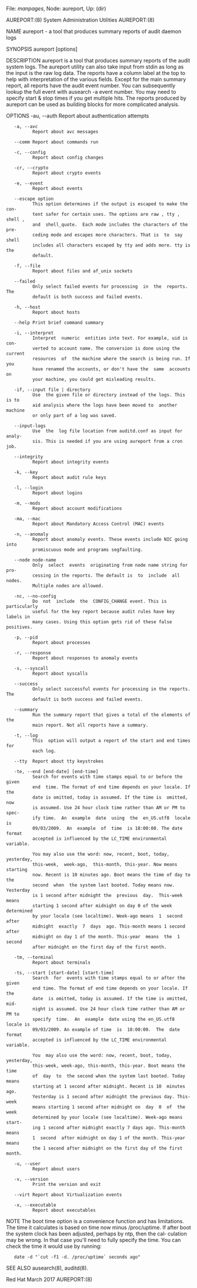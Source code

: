 File: *manpages*,  Node: aureport,  Up: (dir)

AUREPORT:(8)            System Administration Utilities           AUREPORT:(8)



NAME
       aureport - a tool that produces summary reports of audit daemon logs

SYNOPSIS
       aureport [options]

DESCRIPTION
       aureport  is  a  tool that produces summary reports of the audit system
       logs. The aureport utility can also take input from stdin  as  long  as
       the  input  is the raw log data. The reports have a column label at the
       top to help with interpretation of the various fields. Except  for  the
       main  summary  report, all reports have the audit event number. You can
       subsequently lookup the full event with ausearch -a event  number.  You
       may  need  to  specify start & stop times if you get multiple hits. The
       reports produced by aureport can be used as building  blocks  for  more
       complicated analysis.


OPTIONS
       -au, --auth
              Report about authentication attempts

       -a, --avc
              Report about avc messages

       --comm Report about commands run

       -c, --config
              Report about config changes

       -cr, --crypto
              Report about crypto events

       -e, --event
              Report about events

       --escape option
              This option determines if the output is escaped to make the con‐
              tent safer for certain uses. The options are raw , tty , shell ,
              and  shell_quote.  Each mode includes the characters of the pre‐
              ceding mode and escapes more characters. That is  to  say  shell
              includes all characters escaped by tty and adds more. tty is the
              default.

       -f, --file
              Report about files and af_unix sockets

       --failed
              Only select failed events for processing  in  the  reports.  The
              default is both success and failed events.

       -h, --host
              Report about hosts

       --help Print brief command summary

       -i, --interpret
              Interpret  numeric  entities into text. For example, uid is con‐
              verted to account name. The conversion is done using the current
              resources  of  the machine where the search is being run. If you
              have renamed the accounts, or don't have the  same  accounts  on
              your machine, you could get misleading results.

       -if, --input file | directory
              Use  the given file or directory instead of the logs. This is to
              aid analysis where the logs have been moved to  another  machine
              or only part of a log was saved.

       --input-logs
              Use  the  log file location from auditd.conf as input for analy‐
              sis. This is needed if you are using aureport from a cron job.

       --integrity
              Report about integrity events

       -k, --key
              Report about audit rule keys

       -l, --login
              Report about logins

       -m, --mods
              Report about account modifications

       -ma, --mac
              Report about Mandatory Access Control (MAC) events

       -n, --anomaly
              Report about anomaly events. These events include NIC going into
              promiscuous mode and programs segfaulting.

       --node node-name
              Only  select  events  originating from node name string for pro‐
              cessing in the reports. The default is  to  include  all  nodes.
              Multiple nodes are allowed.

       -nc, --no-config
              Do  not  include  the  CONFIG_CHANGE event. This is particularly
              useful for the key report because audit rules have key labels in
              many cases. Using this option gets rid of these false positives.

       -p, --pid
              Report about processes

       -r, --response
              Report about responses to anomaly events

       -s, --syscall
              Report about syscalls

       --success
              Only select successful events for processing in the reports. The
              default is both success and failed events.

       --summary
              Run the summary report that gives a total of the elements of the
              main report. Not all reports have a summary.

       -t, --log
              This  option will output a report of the start and end times for
              each log.

       --tty  Report about tty keystrokes

       -te, --end [end-date] [end-time]
              Search for events with time stamps equal to or before the  given
              end  time. The format of end time depends on your locale. If the
              date is omitted, today is assumed. If the time is  omitted,  now
              is assumed. Use 24 hour clock time rather than AM or PM to spec‐
              ify time.  An  example  date  using  the  en_US.utf8  locale  is
              09/03/2009.  An  example  of  time  is 18:00:00. The date format
              accepted is influenced by the LC_TIME environmental variable.

              You may also use the word: now, recent, boot, today,  yesterday,
              this-week,  week-ago,  this-month, this-year. Now means starting
              now. Recent is 10 minutes ago. Boot means the time of day to the
              second  when  the system last booted. Today means now. Yesterday
              is 1 second after midnight the  previous  day.  This-week  means
              starting 1 second after midnight on day 0 of the week determined
              by your locale (see localtime). Week-ago means  1  second  after
              midnight  exactly  7  days  ago. This-month means 1 second after
              midnight on day 1 of the month. This-year  means  the  1  second
              after midnight on the first day of the first month.

       -tm, --terminal
              Report about terminals

       -ts, --start [start-date] [start-time]
              Search  for  events with time stamps equal to or after the given
              end time. The format of end time depends on your locale. If  the
              date  is omitted, today is assumed. If the time is omitted, mid‐
              night is assumed. Use 24 hour clock time rather than AM or PM to
              specify  time.  An  example  date using the en_US.utf8 locale is
              09/03/2009. An example of time  is  18:00:00.  The  date  format
              accepted is influenced by the LC_TIME environmental variable.

              You  may also use the word: now, recent, boot, today, yesterday,
              this-week, week-ago, this-month, this-year. Boot means the  time
              of  day  to  the second when the system last booted. Today means
              starting at 1 second after midnight. Recent is 10  minutes  ago.
              Yesterday is 1 second after midnight the previous day. This-week
              means starting 1 second after midnight on  day  0  of  the  week
              determined by your locale (see localtime). Week-ago means start‐
              ing 1 second after midnight exactly 7 days ago. This-month means
              1  second  after midnight on day 1 of the month. This-year means
              the 1 second after midnight on the first day of the first month.

       -u, --user
              Report about users

       -v, --version
              Print the version and exit

       --virt Report about Virtualization events

       -x, --executable
              Report about executables


NOTE
       The boot time option is a convenience function and has limitations. The
       time  it  calculates  is based on time now minus /proc/uptime. If after
       boot the system clock has been adjusted, perhaps by ntp, then the  cal‐
       culation  may  be  wrong. In that case you'll need to fully specify the
       time. You can check the time it would use by running:

       date -d "`cut -f1 -d. /proc/uptime` seconds ago"


SEE ALSO
       ausearch(8), auditd(8).



Red Hat                           March 2017                      AUREPORT:(8)
